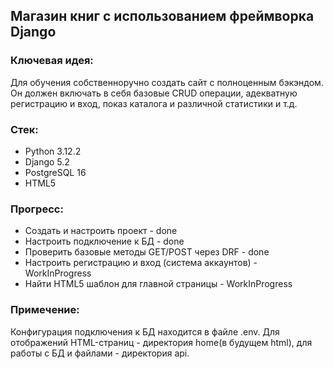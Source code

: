 ## Магазин книг с использованием фреймворка Django

### Ключевая идея:
 Для обучения собственноручно создать сайт с полноценным бэкэндом. 
 Он должен включать в себя базовые CRUD операции, адекватную регистрацию и вход, показ каталога и различной статистики и т.д.
### Стек:
* Python 3.12.2
* Django 5.2
* PostgreSQL 16
* HTML5
### Прогресс:
* Создать и настроить проект - done
* Настроить подключение к БД - done
* Проверить базовые методы GET/POST через DRF - done
* Настроить регистрацию и вход (система аккаунтов) - WorkInProgress
* Найти HTML5 шаблон для главной страницы - WorkInProgress

### Примечение:
Конфигурация подключения к БД находится в файле .env. Для отображений HTML-страниц - директория home(в будущем html), 
для работы с БД и файлами - директория api.
